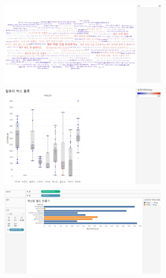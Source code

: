 ![image-20210314195230875](images/image-20210314195230875.png)

![image-20210314195952183](images/image-20210314195952183.png)



![image-20210314200921137](images/image-20210314200921137.png)

